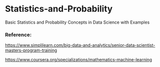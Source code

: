 # Statistics-and-Probability 
Basic Statistics and Probability Concepts in Data Science with Examples

### Reference:
https://www.simplilearn.com/big-data-and-analytics/senior-data-scientist-masters-program-training

https://www.coursera.org/specializations/mathematics-machine-learning
